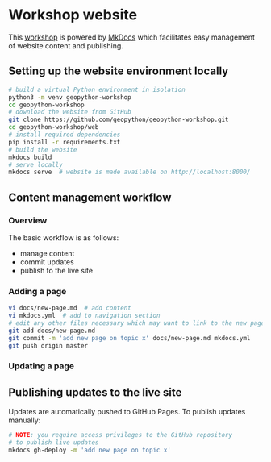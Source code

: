 # Workshop website

This [workshop](https://geopython.github.io/geopython-workshop) is powered
by [MkDocs](https://www.mkdocs.org) which facilitates easy management
of website content and publishing.

## Setting up the website environment locally

```bash
# build a virtual Python environment in isolation
python3 -m venv geopython-workshop
cd geopython-workshop
# download the website from GitHub
git clone https://github.com/geopython/geopython-workshop.git
cd geopython-workshop/web
# install required dependencies
pip install -r requirements.txt
# build the website
mkdocs build
# serve locally
mkdocs serve  # website is made available on http://localhost:8000/
```

## Content management workflow

### Overview

The basic workflow is as follows:

- manage content
- commit updates
- publish to the live site

### Adding a page

```bash
vi docs/new-page.md  # add content
vi mkdocs.yml  # add to navigation section
# edit any other files necessary which may want to link to the new page
git add docs/new-page.md
git commit -m 'add new page on topic x' docs/new-page.md mkdocs.yml
git push origin master
```

### Updating a page

## Publishing updates to the live site

Updates are automatically pushed to GitHub Pages.  To publish updates
manually:

```bash
# NOTE: you require access privileges to the GitHub repository
# to publish live updates
mkdocs gh-deploy -m 'add new page on topic x'
```
